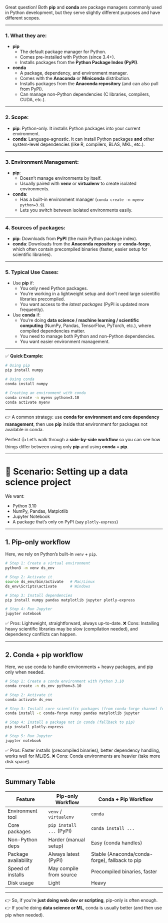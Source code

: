Great question! Both **pip** and **conda** are package managers commonly used in Python development, but they serve slightly different purposes and have different scopes.

------

### **1. What they are:**

- **pip**
  - The default package manager for Python.
  - Comes pre-installed with Python (since 3.4+).
  - Installs packages from the **Python Package Index (PyPI)**.
- **conda**
  - A package, dependency, and environment manager.
  - Comes with the **Anaconda** or **Miniconda** distribution.
  - Installs packages from the **Anaconda repository** (and can also pull from PyPI).
  - Can manage non-Python dependencies (C libraries, compilers, CUDA, etc.).

------

### **2. Scope:**

- **pip**: Python-only. It installs Python packages into your current environment.
- **conda**: Language-agnostic. It can install Python packages **and** other system-level dependencies (like R, compilers, BLAS, MKL, etc.).

------

### **3. Environment Management:**

- **pip**:
  - Doesn’t manage environments by itself.
  - Usually paired with **venv** or **virtualenv** to create isolated environments.
- **conda**:
  - Has a built-in environment manager (`conda create -n myenv python=3.9`).
  - Lets you switch between isolated environments easily.

------

### **4. Sources of packages:**

- **pip**: Downloads from **PyPI** (the main Python package index).
- **conda**: Downloads from the **Anaconda repository** or **conda-forge**, which often contain precompiled binaries (faster, easier setup for scientific libraries).

------

### **5. Typical Use Cases:**

- Use **pip** if:
  - You only need Python packages.
  - You’re working in a lightweight setup and don’t need large scientific libraries precompiled.
  - You want access to the *latest packages* (PyPI is updated more frequently).
- Use **conda** if:
  - You’re doing **data science / machine learning / scientific computing** (NumPy, Pandas, TensorFlow, PyTorch, etc.), where compiled dependencies matter.
  - You need to manage both Python and non-Python dependencies.
  - You want easier environment management.

------

✅ **Quick Example:**

```bash
# Using pip
pip install numpy

# Using conda
conda install numpy

# Creating an environment with conda
conda create -n myenv python=3.10
conda activate myenv
```

------

👉 A common strategy: use **conda for environment and core dependency management**, then use **pip** inside that environment for packages not available in conda.

Perfect 👍 Let’s walk through a **side-by-side workflow** so you can see how things differ between using only **pip** and using **conda + pip**.

------

# 🔹 Scenario: Setting up a data science project

We want:

- Python 3.10
- NumPy, Pandas, Matplotlib
- Jupyter Notebook
- A package that’s only on PyPI (say `plotly-express`)

------

## **1. Pip-only workflow**

Here, we rely on Python’s built-in `venv` + `pip`.

```bash
# Step 1: Create a virtual environment
python3 -m venv ds_env

# Step 2: Activate it
source ds_env/bin/activate   # Mac/Linux
ds_env\Scripts\activate      # Windows

# Step 3: Install dependencies
pip install numpy pandas matplotlib jupyter plotly-express

# Step 4: Run Jupyter
jupyter notebook
```

✅ Pros: Lightweight, straightforward, always up-to-date.
 ❌ Cons: Installing heavy scientific libraries may be slow (compilation needed), and dependency conflicts can happen.

------

## **2. Conda + pip workflow**

Here, we use conda to handle environments + heavy packages, and pip only when needed.

```bash
# Step 1: Create a conda environment with Python 3.10
conda create -n ds_env python=3.10

# Step 2: Activate it
conda activate ds_env

# Step 3: Install core scientific packages (from conda-forge channel for latest versions)
conda install -c conda-forge numpy pandas matplotlib jupyter

# Step 4: Install a package not in conda (fallback to pip)
pip install plotly-express

# Step 5: Run Jupyter
jupyter notebook
```

✅ Pros: Faster installs (precompiled binaries), better dependency handling, works well for ML/DS.
 ❌ Cons: Conda environments are heavier (take more disk space).

------

## **Summary Table**

| Feature              | Pip-only Workflow        | Conda + Pip Workflow                           |
| -------------------- | ------------------------ | ---------------------------------------------- |
| Environment tool     | `venv` / `virtualenv`    | `conda`                                        |
| Core packages        | `pip install ...` (PyPI) | `conda install ...`                            |
| Non-Python deps      | Harder (manual setup)    | Easy (conda handles)                           |
| Package availability | Always latest (PyPI)     | Stable (Anaconda/conda-forge), fallback to pip |
| Speed of installs    | May compile from source  | Precompiled binaries, faster                   |
| Disk usage           | Light                    | Heavy                                          |

------

👉 So, if you’re **just doing web dev or scripting**, pip-only is often enough.
 👉 If you’re doing **data science or ML**, conda is usually better (and then use pip when needed).


